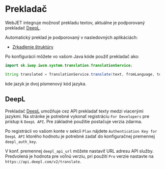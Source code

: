 # Prekladač

WebJET integruje možnosť prekladu textov, aktuálne je podporovaný prekladač [DeepL](https://www.deepl.com/).

Automatický preklad je podporovaný v nasledovných aplikáciách:

- [Zrkadlenie štruktúry](../../redactor/apps/docmirroring/README.md)

Po konfigurácii môžete vo vašom Java kóde použiť prekladač ako:

```java
import sk.iway.iwcm.system.translation.TranslationService;

String translated = TranslationService.translate(text, fromLanguage, toLanguage);
```

kde jazyk je dvoj písmenový kód jazyka.

## DeepL

Prekladač [DeepL](https://www.deepl.com/) umožňuje cez API prekladať texty medzi viacerými jazykmi. Na stránke je potrebné vykonať registráciu ```For Developers``` pre prístup k ```DeepL API```. Pre základné použitie postačuje verzia zdarma.

Po registrácii vo vašom konte v sekcii ```Plan``` nájdete ```Authentication Key for DeepL API``` ktorého hodnotu je potrebné zadať do konfiguračnej premennej ```deepl_auth_key```.

V konf. premennej `deepl_api_url` môžete nastaviť URL adresu API služby. Predvolená je hodnota pre voľnú verziu, pri použití `Pro` verzie nastavte na `https://api.deepl.com/v2/translate`.
